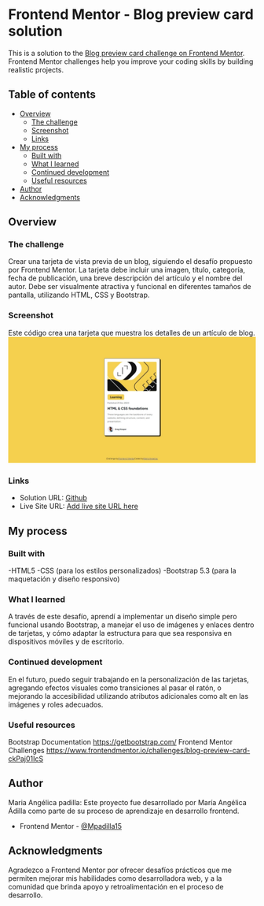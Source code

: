 # Frontend Mentor - Blog preview card solution

This is a solution to the [Blog preview card challenge on Frontend Mentor](https://www.frontendmentor.io/challenges/blog-preview-card-ckPaj01IcS). Frontend Mentor challenges help you improve your coding skills by building realistic projects. 

## Table of contents

- [Overview](#overview)
  - [The challenge](#the-challenge)
  - [Screenshot](#screenshot)
  - [Links](#links)
- [My process](#my-process)
  - [Built with](#built-with)
  - [What I learned](#what-i-learned)
  - [Continued development](#continued-development)
  - [Useful resources](#useful-resources)
- [Author](#author)
- [Acknowledgments](#acknowledgments)


## Overview

### The challenge
Crear una tarjeta de vista previa de un blog, siguiendo el desafío propuesto por Frontend Mentor. La tarjeta debe incluir una imagen, título, categoría, fecha de publicación, una breve descripción del artículo y el nombre del autor. Debe ser visualmente atractiva y funcional en diferentes tamaños de pantalla, utilizando HTML, CSS y Bootstrap.

### Screenshot
Este código crea una tarjeta que muestra los detalles de un artículo de blog. 
![Solución](Solucion.jpeg)


### Links
- Solution URL: [Github](https://mpadilla15.github.io/Practica/HTML/Blog%20preview%20card/index.html)
- Live Site URL: [Add live site URL here](https://github.com/Mpadilla15/Practica/tree/main/HTML/Blog%20preview%20cardhttps://github.com/Mpadilla15/Practica/tree/main/HTML/Blog%20preview%20card)

## My process

### Built with
-HTML5
-CSS (para los estilos personalizados)
-Bootstrap 5.3 (para la maquetación y diseño responsivo)

### What I learned
A través de este desafío, aprendí a implementar un diseño simple pero funcional usando Bootstrap, a manejar el uso de imágenes y enlaces dentro de tarjetas, y cómo adaptar la estructura para que sea responsiva en dispositivos móviles y de escritorio.


### Continued development
En el futuro, puedo seguir trabajando en la personalización de las tarjetas, agregando efectos visuales como transiciones al pasar el ratón, o mejorando la accesibilidad utilizando atributos adicionales como alt en las imágenes y roles adecuados.

### Useful resources

Bootstrap Documentation https://getbootstrap.com/
Frontend Mentor Challenges https://www.frontendmentor.io/challenges/blog-preview-card-ckPaj01IcS 
 
## Author
Maria Angélica padilla: Este proyecto fue desarrollado por María Angélica Ádilla como parte de su proceso de aprendizaje en desarrollo frontend.
- Frontend Mentor - [@Mpadilla15](https://www.frontendmentor.io/profile/Mpadilla15https://www.frontendmentor.io/profile/Mpadilla15)

## Acknowledgments
Agradezco a Frontend Mentor por ofrecer desafíos prácticos que me permiten mejorar mis habilidades como desarrolladora web, y a la comunidad que brinda apoyo y retroalimentación en el proceso de desarrollo.
